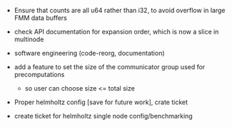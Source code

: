 - Ensure that counts are all u64 rather than i32, to avoid overflow in large FMM data buffers

- check API documentation for expansion order, which is now a slice in multinode

- software engineering (code-reorg, documentation)

- add a feature to set the size of the communicator group used for precomputations
    - so user can choose size <= total size

- Proper helmholtz config [save for future work], crate ticket
- create ticket for helmholtz single node config/benchmarking
